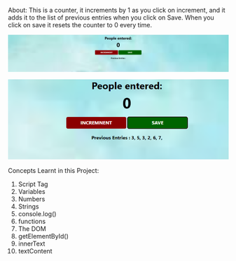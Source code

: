 About:
This is a counter, it increments by 1 as you click on increment, and it adds it to the list of previous entries when you click on Save. When you click on save it resets the counter to 0 every time.

![alt text](<Starting Page.PNG>)

![alt text](Demo.PNG)

Concepts Learnt in this Project:

1. Script Tag
2. Variables
3. Numbers
4. Strings
5. console.log()
6. functions
7. The DOM
8. getElementById()
9. innerText
10. textContent